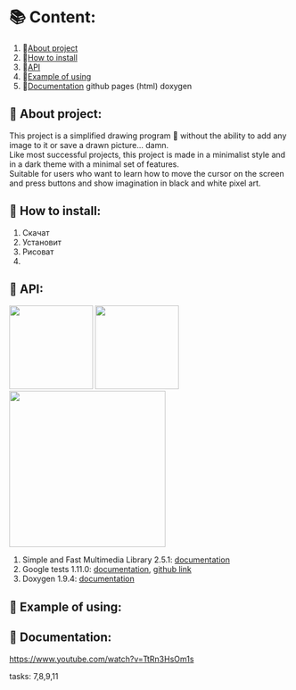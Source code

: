 # :books: Content:
1. :blue_book:[About project](https://github.com/Ruhrozz/SFML_test#blue_book-about-project)
2. :green_book:[How to install](https://github.com/Ruhrozz/SFML_test#green_book-how-to-install)
3. :ledger:[API](https://github.com/Ruhrozz/SFML_test/#ledger-api)
4. :orange_book:[Example of using](https://github.com/Ruhrozz/SFML_test#orange_book-example-of-using)
5. :closed_book:[Documentation](https://github.com/Ruhrozz/SFML_test#closed_book-documentation) github pages (html) doxygen

## :blue_book: About project:

This project is a simplified drawing program :art: without the ability to add any image to it or save a drawn picture... damn.\
Like most successful projects, this project is made in a minimalist style and in a dark theme with a minimal set of features.\
Suitable for users who want to learn how to move the cursor on the screen and press buttons and show imagination in black and white pixel art.

## :green_book: How to install:
1. Скачат
2. Установит
3. Рисоват
4.

## :ledger: API:

<img src="https://camo.githubusercontent.com/f1cd6496aa46486fae925d16a7eac97db76be820a37cb33ad2bc7cedf4191183/68747470733a2f2f7777772e73666d6c2d6465762e6f72672f696d616765732f6c6f676f2e706e67" width="150" /> <img src="https://user-images.githubusercontent.com/72031225/169479448-7ed0b186-c025-4bc6-83ae-ca751057bb49.png" width="150" /> <img src="https://user-images.githubusercontent.com/72031225/169488191-74a0b54f-ab42-47c4-8292-1874283e3f2f.png" width="280" />


1. Simple and Fast Multimedia Library 2.5.1: [documentation](https://www.sfml-dev.org/documentation/2.5.1/)
2. Google tests 1.11.0: [documentation](https://google.github.io/googletest/), [github link](https://github.com/google/googletest)
3. Doxygen 1.9.4: [documentation](https://doxygen.nl/manual/index.html)

## :orange_book: Example of using:

## :closed_book: Documentation:
https://www.youtube.com/watch?v=TtRn3HsOm1s

tasks: 7,8,9,11

